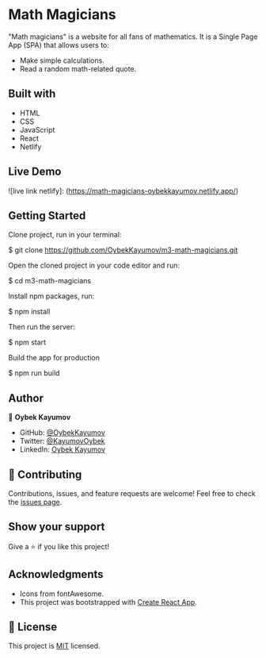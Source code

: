 # Math Magicians

"Math magicians" is a website for all fans of mathematics. It is a Single Page App (SPA) that allows users to:

- Make simple calculations.
- Read a random math-related quote.

## Built with

- HTML
- CSS
- JavaScript
- React
- Netlify

## Live Demo

![live link netlify]: (https://math-magicians-oybekkayumov.netlify.app/)

## Getting Started

Clone project, run in your terminal:

$ git clone https://github.com/OybekKayumov/m3-math-magicians.git

Open the cloned project in your code editor and run:

$ cd m3-math-magicians

Install npm packages, run:

$ npm install

Then run the server:

$ npm start

Build the app for production

$ npm run build

## Author

👤 **Oybek Kayumov**

- GitHub: [@OybekKayumov](https://github.com/OybekKayumov)
- Twitter: [@KayumovOybek](https://twitter.com/KayumovOybek)
- LinkedIn: [Oybek Kayumov](https://www.linkedin.com/in/oybek-kayumov-54a8485b/)

## 🤝 Contributing

Contributions, issues, and feature requests are welcome!
Feel free to check the [issues page](https://github.com/OybekKayumov/m3-math-magicians/issues).

## Show your support

Give a ⭐️ if you like this project!

## Acknowledgments

- Icons from fontAwesome.
- This project was bootstrapped with [Create React App](https://github.com/facebook/create-react-app).

## 📝 License

This project is [MIT](./MIT.md) licensed.
